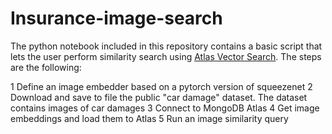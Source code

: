 # Insurance-image-search

The python notebook included in this repository contains a basic script that lets the user perform similarity search using [Atlas Vector Search](https://www.mongodb.com/products/platform/atlas-vector-search).
The steps are the following:

1 Define an image embedder based on a pytorch version of squeezenet
2 Download and save to file the public "car damage" dataset. The dataset contains images of car damages
3 Connect to MongoDB Atlas
4 Get image embeddings and load them to Atlas
5 Run an image similarity query
